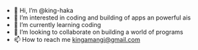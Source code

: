 - 👋 Hi, I’m @king-haka
- 👀 I’m interested in coding and building of apps an powerful ais
- 🌱 I’m currently learning coding 
- 💞️ I’m looking to collaborate on building a world of programs
- 📫 How to reach me kingamangi@gmail.com 

<!---
king-haka/king-haka is a ✨ special ✨ repository because its `README.md` (this file) appears on your GitHub profile.
You can click the Preview link to take a look at your changes.
--->
